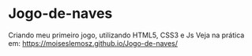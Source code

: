 # Jogo-de-naves
Criando meu primeiro jogo, utilizando HTML5, CSS3 e Js
Veja na prática em: https://moiseslemosz.github.io/Jogo-de-naves/

